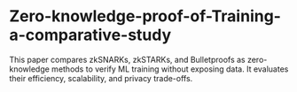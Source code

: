 # Zero-knowledge-proof-of-Training-a-comparative-study
This paper compares zkSNARKs, zkSTARKs, and Bulletproofs as zero-knowledge methods to verify ML training without exposing data. It evaluates their efficiency, scalability, and privacy trade-offs.
